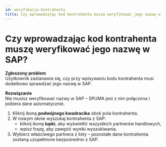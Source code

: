 ```yaml
---
id: weryfikacja-kontrahenta
title: Czy wprowadzając kod kontrahenta muszę weryfikować jego nazwę w SAP?
---
```


# Czy wprowadzając kod kontrahenta muszę weryfikować jego nazwę w SAP?  

**Zgłoszony problem**  
Użytkownik zastanawia się, czy przy wpisywaniu kodu kontrahenta musi dodatkowo sprawdzać jego nazwę w SAP.  

**Rozwiązanie**  
Nie musisz weryfikować nazwy w SAP – SPUMA jest z nim połączona i pobiera dane automatycznie.  

1. Kliknij ikonę **podwójnego kwadracika** obok pola kontrahenta.  
2. W nowym oknie wyszukaj kontrahenta z SAP:  
   - kliknij ikonę **lupki**, aby wyświetlić wszystkich partnerów handlowych,  
   - wpisz frazę, aby zawęzić wyniki wyszukiwania.  
3. Wybierz właściwego partnera z listy – pozostałe dane kontrahenta zostaną uzupełnione bezpośrednio z SAP.  
